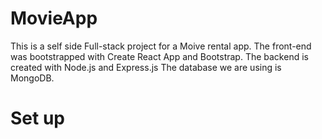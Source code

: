# MovieApp
This is a self side Full-stack project for a Moive rental app.
The front-end was bootstrapped with Create React App and Bootstrap.
The backend is created with Node.js and Express.js
The database we are using is MongoDB.

# Set up
